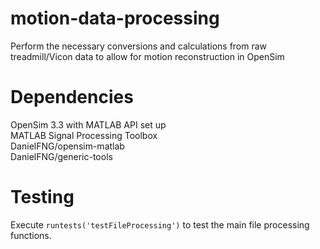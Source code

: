 # motion-data-processing
Perform the necessary conversions and calculations from raw treadmill/Vicon data to allow for motion reconstruction in OpenSim

# Dependencies 
OpenSim 3.3 with MATLAB API set up  
MATLAB Signal Processing Toolbox    
DanielFNG/opensim-matlab  
DanielFNG/generic-tools

# Testing   
Execute `runtests('testFileProcessing')` to test the main file processing functions.  